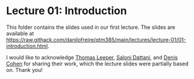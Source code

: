 # Lecture 01: Introduction

This folder contains the slides used in our first lecture. The slides are available at <https://raw.githack.com/danilofreire/qtm385/main/lectures/lecture-01/01-introduction.html>.

I would like to acknowledge [Thomas Leeper](https://github.com/leeper/expcourse/tree/gh-pages), [Saloni Dattani](https://ourworldindata.org/randomized-controlled-trials), and [Denis Cohen](https://github.com/socialsciencedatalab/potential-outcomes) for sharing their work, which the lecture slides were partially based on. Thank you!
